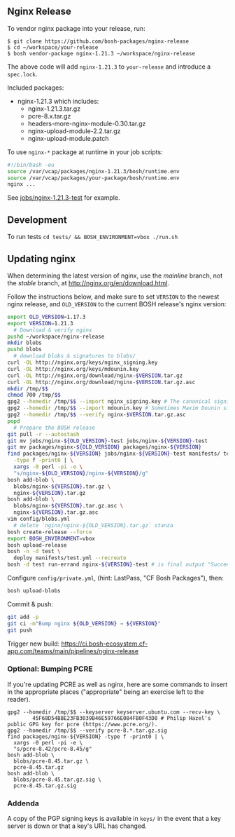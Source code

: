 ## Nginx Release

To vendor nginx package into your release, run:

```
$ git clone https://github.com/bosh-packages/nginx-release
$ cd ~/workspace/your-release
$ bosh vendor-package nginx-1.21.3 ~/workspace/nginx-release
```

The above code will add `nginx-1.21.3` to `your-release` and introduce a `spec.lock`.

Included packages:

- nginx-1.21.3 which includes:
	- nginx-1.21.3.tar.gz
	- pcre-8.x.tar.gz
	- headers-more-nginx-module-0.30.tar.gz
	- nginx-upload-module-2.2.tar.gz
	- nginx-upload-module.patch

To use `nginx-*` package at runtime in your job scripts:

```bash
#!/bin/bash -eu
source /var/vcap/packages/nginx-1.21.3/bosh/runtime.env
source /var/vcap/packages/your-package/bosh/runtime.env
nginx ...
```

See [jobs/nginx-1.21.3-test](jobs/nginx-1.21.3-test) for example.

## Development

To run tests `cd tests/ && BOSH_ENVIRONMENT=vbox ./run.sh`

## Updating nginx

When determining the latest version of nginx, use the _mainline_ branch, not the
_stable_ branch, at <http://nginx.org/en/download.html>.

Follow the instructions below, and make sure to set `VERSION` to the newest
nginx release, and `OLD_VERSION` to the current BOSH release's nginx version:

```bash
export OLD_VERSION=1.17.3
export VERSION=1.21.3
  # Download & verify nginx
pushd ~/workspace/nginx-release
mkdir blobs
pushd blobs
  # download blobs & signatures to blobs/
curl -OL http://nginx.org/keys/nginx_signing.key
curl -OL http://nginx.org/keys/mdounin.key
curl -OL http://nginx.org/download/nginx-$VERSION.tar.gz
curl -OL http://nginx.org/download/nginx-$VERSION.tar.gz.asc
mkdir /tmp/$$
chmod 700 /tmp/$$
gpg2 --homedir /tmp/$$ --import nginx_signing.key # The canonical signing key
gpg2 --homedir /tmp/$$ --import mdounin.key # Sometimes Maxim Dounin signs with his own key
gpg2 --homedir /tmp/$$ --verify nginx-$VERSION.tar.gz.asc
popd
  # Prepare the BOSH release
git pull -r --autostash
git mv jobs/nginx-${OLD_VERSION}-test jobs/nginx-${VERSION}-test
git mv packages/nginx-${OLD_VERSION} packages/nginx-${VERSION}
find packages/nginx-${VERSION} jobs/nginx-${VERSION}-test manifests/ tests/ README.md \
  -type f -print0 | \
  xargs -0 perl -pi -e \
  "s/nginx-${OLD_VERSION}/nginx-${VERSION}/g"
bosh add-blob \
  blobs/nginx-${VERSION}.tar.gz \
  nginx-${VERSION}.tar.gz
bosh add-blob \
  blobs/nginx-${VERSION}.tar.gz.asc \
  nginx-${VERSION}.tar.gz.asc
vim config/blobs.yml
  # delete `nginx/nginx-${OLD_VERSION}.tar.gz` stanza
bosh create-release --force
export BOSH_ENVIRONMENT=vbox
bosh upload-release
bosh -n -d test \
  deploy manifests/test.yml --recreate
bosh -d test run-errand nginx-${VERSION}-test # is final output "Succeeded"?
```

Configure `config/private.yml`, (hint: LastPass, "CF Bosh Packages"), then:

```bash
bosh upload-blobs
```

Commit & push:

```bash
git add -p
git ci -m"Bump nginx ${OLD_VERSION} → ${VERSION}"
git push
```

Trigger new build:
<https://ci.bosh-ecosystem.cf-app.com/teams/main/pipelines/nginx-release>

### Optional: Bumping PCRE

If you're updating PCRE as well as nginx, here are some commands to insert in
the appropriate places ("appropriate" being an exercise left to the reader).

```
gpg2 --homedir /tmp/$$ --keyserver keyserver.ubuntu.com --recv-key \
        45F68D54BBE23FB3039B46E59766E084FB0F43D8 # Philip Hazel's public GPG key for pcre (https://www.pcre.org/).
gpg2 --homedir /tmp/$$ --verify pcre-8.*.tar.gz.sig
find packages/nginx-${VERSION} -type f -print0 | \
  xargs -0 perl -pi -e \
  "s/pcre-8.42/pcre-8.45/g"
bosh add-blob \
  blobs/pcre-8.45.tar.gz \
  pcre-8.45.tar.gz
bosh add-blob \
  blobs/pcre-8.45.tar.gz.sig \
  pcre-8.45.tar.gz.sig
```

### Addenda

A copy of the PGP signing keys is available in `keys/` in the event that a key
server is down or that a key's URL has changed.
